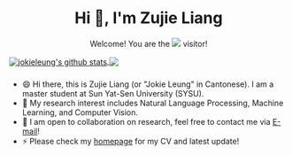 <h1 align="center">Hi 👋, I'm Zujie Liang</h1>

<p align="center"> 
  Welcome! You are the <img src="https://profile-counter.glitch.me/jokieleung/count.svg" /> visitor!
</p>

<a href="https://github.com/jokieleung">
  <img align="center" src="https://github-readme-stats-teal.vercel.app/api?username=jokieleung&show_icons=truet&include_all_commits=True&hide=contribs" alt="jokieleung's github stats" />
</a>

<a href="https://github.com/jokieleung">
  <!-- Change the `github-readme-stats.anuraghazra1.vercel.app` to `github-readme-stats.vercel.app`  -->
  <img align="center" src="https://github-readme-stats-teal.vercel.app/api/top-langs/?username=jokieleung&layout=compact" />
</a>

###

- 😄 Hi there, this is Zujie Liang (or "Jokie Leung" in Cantonese). I am a master student at Sun Yat-Sen University (SYSU).
- 🔭 My research interest includes Natural Language Processing, Machine Learning, and Computer Vision.
- 👯 I am open to collaboration on research, feel free to contact me via [E-mail](mailto:jokieleung@outlook.com)!
- ⚡ Please check my [homepage](https://jokieleung.github.io) for my CV and latest update!
